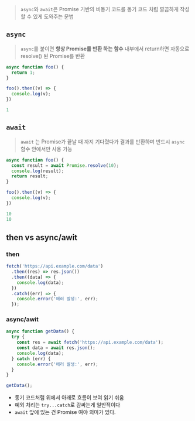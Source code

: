 > `async`와 `await`은 Promise 기반의 비동기 코드를 동기 코드 처럼 깔끔하게 작성할 수 있게 도와주는 문법

## `async` 
> `async`를 붙이면 **항상 Promise를 반환 하는 함수**
> 내부에서 return하면 자동으로 resolve() 된 Promise를 반환

```js
async function foo() {
  return 1;
}

foo().then((v) => {
  console.log(v);
})

1
```

## `await`
> `await` 는 Promise가 끝날 때 까지 기다렸다가 결과를 반환하며
> 반드시 `async` 함수 안에서만 사용 가능

```js
async function foo() {
  const result = await Promise.resolve(10);
  console.log(result);
  return result;
}

foo().then((v) => {
  console.log(v);
})

10
10
```

## then vs async/awit
### then
```js
fetch('https://api.example.com/data')
  .then((res) => res.json())
  .then((data) => {
    console.log(data);
  })
  .catch((err) => {
    console.error('에러 발생:', err);
  });
```
### async/awit
```js
async function getData() {
  try {
    const res = await fetch('https://api.example.com/data');
    const data = await res.json();
    console.log(data);
  } catch (err) {
    console.error('에러 발생:', err);
  }
}

getData();
```

- 동기 코드처럼 위에서 아래로 흐름이 보여 읽기 쉬움
- 예외 처리는 `try...catch`로 감싸는게 일반적이다
- `await` 앞에 있는 건 Promise 여야 의미가 있다.

